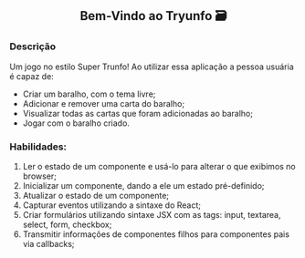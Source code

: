 <h2 align="center">Bem-Vindo ao Tryunfo 🗃️  </h2>

### Descrição
Um jogo no estilo Super Trunfo! Ao utilizar essa aplicação a pessoa usuária é capaz de:

- Criar um baralho, com o tema livre;
- Adicionar e remover uma carta do baralho;
- Visualizar todas as cartas que foram adicionadas ao baralho;
- Jogar com o baralho criado.

### Habilidades:

1. Ler o estado de um componente e usá-lo para alterar o que exibimos no browser;
2. Inicializar um componente, dando a ele um estado pré-definido;
3. Atualizar o estado de um componente;
4. Capturar eventos utilizando a sintaxe do React;
5. Criar formulários utilizando sintaxe JSX com as tags: input, textarea, select, form, checkbox;
6. Transmitir informações de componentes filhos para componentes pais via callbacks;
